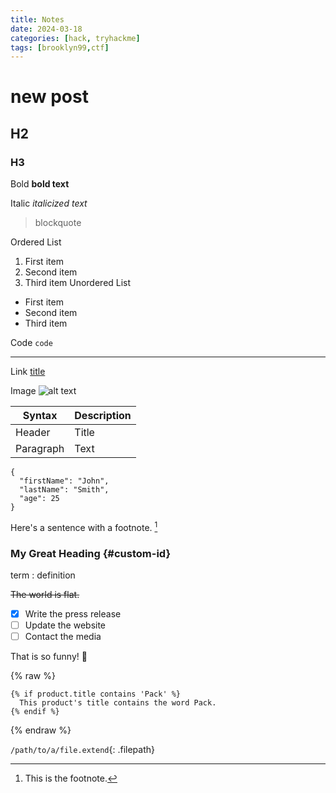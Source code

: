 ```yaml
---
title: Notes
date: 2024-03-18
categories: [hack, tryhackme]
tags: [brooklyn99,ctf]
---
```


# new post
## H2
### H3
Bold	**bold text**

Italic	*italicized text*

> blockquote

Ordered List	
1. First item
2. Second item
3. Third item
Unordered List	
- First item
- Second item
- Third item

Code	`code`

---

Link	[title](https://www.example.com)

Image	![alt text](image.jpg)



| Syntax | Description |
| ----------- | ----------- |
| Header | Title |
| Paragraph | Text |


```
{
  "firstName": "John",
  "lastName": "Smith",
  "age": 25
}
```

Here's a sentence with a footnote. [^1]

[^1]: This is the footnote.

### My Great Heading {#custom-id}

term
: definition

~~The world is flat.~~

- [x] Write the press release
- [ ] Update the website
- [ ] Contact the media

That is so funny! 🙂

{% raw %}
```liquid
{% if product.title contains 'Pack' %}
  This product's title contains the word Pack.
{% endif %}
```
{% endraw %}

`/path/to/a/file.extend`{: .filepath}
